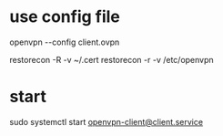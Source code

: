 # use config file
openvpn --config client.ovpn


restorecon -R -v ~/.cert
restorecon -r -v /etc/openvpn

# start
sudo systemctl start openvpn-client@client.service
